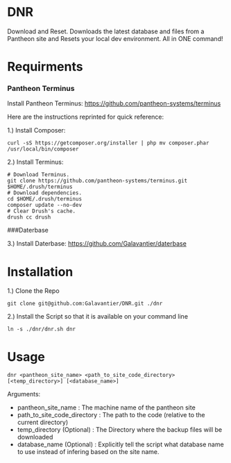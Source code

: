 DNR
===

Download and Reset. Downloads the latest database and files from a Pantheon site and Resets your local dev environment. All in ONE command!

Requirments
====
### Pantheon Terminus

Install Pantheon Terminus: https://github.com/pantheon-systems/terminus

Here are the instructions reprinted for quick reference:

1.) Install Composer:

```curl -sS https://getcomposer.org/installer | php mv composer.phar /usr/local/bin/composer```

2.) Install Terminus:
```
# Download Terminus.
git clone https://github.com/pantheon-systems/terminus.git $HOME/.drush/terminus
# Download dependencies.
cd $HOME/.drush/terminus
composer update --no-dev
# Clear Drush's cache.
drush cc drush
```

###Daterbase

3.) Install Daterbase: https://github.com/Galavantier/daterbase

Installation
====
1.) Clone the Repo

```git clone git@github.com:Galavantier/DNR.git ./dnr```

2.) Install the Script so that it is available on your command line

```ln -s ./dnr/dnr.sh dnr```

Usage
====
```dnr <pantheon_site_name> <path_to_site_code_directory> [<temp_directory>] [<database_name>]```

Arguments:
* pantheon_site_name : The machine name of the pantheon site
* path_to_site_code_directory : The path to the code (relative to the current directory)
* temp_directory (Optional) : The Directory where the backup files will be downloaded
* database_name (Optional) : Explicitly tell the script what database name to use instead of infering based on the site name. 
